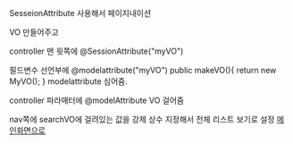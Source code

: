 SesseionAttribute 사용해서 페이지내이션

VO 만들어주고


controller 맨 윗쪽에 @SessionAttribute("myVO")

필드변수 선언부에
@modelattribute("myVO")
public makeVO(){
return new MyVO();
}
modelattribute 심어줌.

controller 파라매터에 @modelAttribute VO 걸어줌

nav쪽에 searchVO에 걸려있는 값을 강제 상수 지정해서 전체 리스트 보기로 설정
<a href="${rootPath}/readbook/simpleViewList?searchOption=bnameSearch&inputStr="> 메인화면으로 </a> 